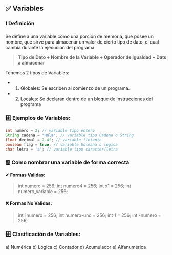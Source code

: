 ## ✅ Variables

### ❗ Definición

Se define a una variable como una porción de memoria, que posee un nombre,
que sirve para almacenar un valor de cierto tipo de dato, el cual cambia durante la ejecución del programa.

> **Tipo de Dato + Nombre de la Variable + Operador de Igualdad + Dato a almacenar**

Tenemos 2 tipos de Variables:

 + 1. Globales: Se escriben al comienzo de un programa.
 + 2. Locales: Se declaran dentro de un bloque de instrucciones del programa

### #️⃣ Ejemplos de Variables:



```java
int numero = 2; // variable tipo entero
String cadena = "Hola"; // variable tipo Cadena o String
float decimal = 2.4f; // variable flotante 
boolean flag = true; // variable boleana o logica
char letra = 'a'; // variable tipo caracter/letra
```

### 🆎 Como nombrar una variable de forma correcta

#### ✔ Formas Validas:

> int numero = 256;
> int numero4 = 256;
> int x1 = 256; 
> int numero_variable = 256;

#### ❌ Formas No Validas:

> int 1numero = 256;
> int numero-uno = 256;
> int 1 = 256; 
> int -numero = 256;

### #️⃣ Clasificación de Variables:

a) Numérica
b) Lógica
c) Contador
d) Acumulador
e) Alfanumérica

